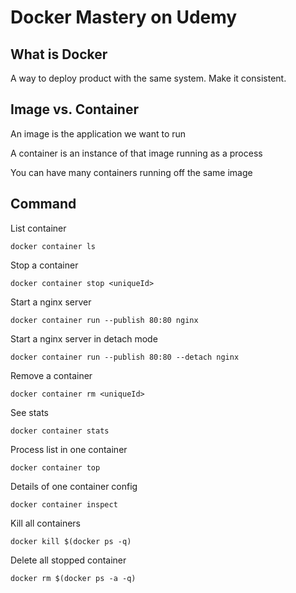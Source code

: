 # Docker Mastery on Udemy

## What is Docker

A way to deploy product with the same system. Make it consistent.

## Image vs. Container

An image is the application we want to run

A container is an instance of that image running as a process

You can have many containers running off the same image

## Command

List container

```
docker container ls
```

Stop a container

```
docker container stop <uniqueId>
```

Start a nginx server

```
docker container run --publish 80:80 nginx
```

Start a nginx server in detach mode

```
docker container run --publish 80:80 --detach nginx
```

Remove a container

```
docker container rm <uniqueId>
```

See stats

```
docker container stats
```

Process list in one container

```
docker container top
```

Details of one container config

```
docker container inspect
```

Kill all containers

```
docker kill $(docker ps -q)
```

Delete all stopped container

```
docker rm $(docker ps -a -q)
```
